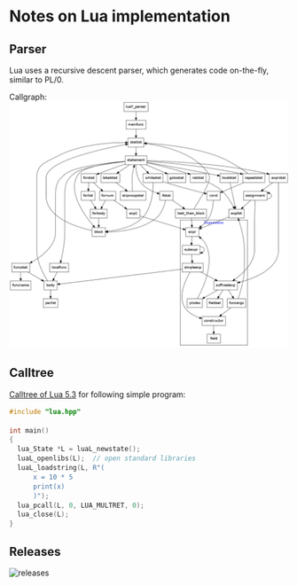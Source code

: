 # Notes on Lua implementation

## Parser
Lua uses a recursive descent parser, which generates code on-the-fly, similar to PL/0.

Callgraph:
![Parser](lua/parser.png)

## Calltree

[Calltree of Lua 5.3](lua/calltree.html) for following simple program:

```c++
#include "lua.hpp"

int main()
{
  lua_State *L = luaL_newstate();
  luaL_openlibs(L);  // open standard libraries
  luaL_loadstring(L, R"(
      x = 10 * 5
      print(x)
      )");
  lua_pcall(L, 0, LUA_MULTRET, 0);
  lua_close(L);
}
```

## Releases

![releases](lua/releases.png)

